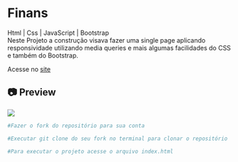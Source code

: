 # Finans

<p>
Html | Css | JavaScript | Bootstrap<br>
Neste Projeto a construção visava fazer uma single page aplicando responsividade utilizando media queries e mais algumas facilidades do CSS e também do Bootstrap.
</p>

Acesse no [site](https://appfinans.ml/)<br>

<h2>📷 Preview</h2>

<img src="./cinnamon-20210408-7.gif">

<br>

```bash
#Fazer o fork do repositório para sua conta

#Executar git clone do seu fork no terminal para clonar o repositório

#Para executar o projeto acesse o arquivo index.html
```